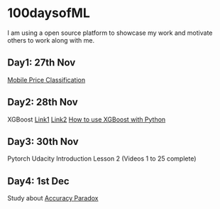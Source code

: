 # 100daysofML
I am using a open source platform to showcase my work and motivate others to work along with me.

## Day1: 27th Nov
[Mobile Price Classification](https://www.kaggle.com/iabhishekofficial/mobile-price-classification)

## Day2: 28th Nov
XGBoost [Link1](https://www.analyticsvidhya.com/blog/2018/09/an-end-to-end-guide-to-understand-the-math-behind-xgboost/) [Link2](https://machinelearningmastery.com/gentle-introduction-xgboost-applied-machine-learning/) [How to use XGBoost with Python](https://machinelearningmastery.com/develop-first-xgboost-model-python-scikit-learn/)

 ## Day3: 30th Nov
 Pytorch Udacity Introduction Lesson 2
(Videos 1 to 25 complete)

## Day4: 1st Dec
Study about [Accuracy Paradox](https://towardsdatascience.com/accuracy-paradox-897a69e2dd9b)
